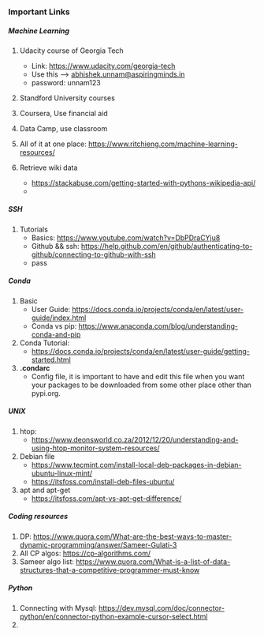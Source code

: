 ### Important Links

##### Machine Learning
1. Udacity course of Georgia Tech
	- Link: https://www.udacity.com/georgia-tech
	- Use this --> abhishek.unnam@aspiringminds.in
	- password: unnam123

2. Standford University courses
3. Coursera, Use financial aid
4. Data Camp, use classroom
5. All of it at one place: https://www.ritchieng.com/machine-learning-resources/
6. Retrieve wiki data
   - https://stackabuse.com/getting-started-with-pythons-wikipedia-api/
   -



##### SSH
1. Tutorials
   - Basics: https://www.youtube.com/watch?v=DbPDraCYju8
   - Github && ssh: https://help.github.com/en/github/authenticating-to-github/connecting-to-github-with-ssh
   - pass

##### Conda
1. Basic
   - User Guide: https://docs.conda.io/projects/conda/en/latest/user-guide/index.html
   - Conda vs pip: https://www.anaconda.com/blog/understanding-conda-and-pip
2. Conda Tutorial:
   - https://docs.conda.io/projects/conda/en/latest/user-guide/getting-started.html
3. **.condarc**
   - Config file, it is important to have and edit this file when you want your packages to be downloaded from some other place other than pypi.org.

##### UNIX
1. htop:
   - https://www.deonsworld.co.za/2012/12/20/understanding-and-using-htop-monitor-system-resources/
2. Debian file
   - https://www.tecmint.com/install-local-deb-packages-in-debian-ubuntu-linux-mint/
   - https://itsfoss.com/install-deb-files-ubuntu/
3. apt and apt-get
   - https://itsfoss.com/apt-vs-apt-get-difference/

##### Coding resources
1. DP: https://www.quora.com/What-are-the-best-ways-to-master-dynamic-programming/answer/Sameer-Gulati-3
2. All CP algos: https://cp-algorithms.com/
3. Sameer algo list: https://www.quora.com/What-is-a-list-of-data-structures-that-a-competitive-programmer-must-know


##### Python
1. Connecting with Mysql: https://dev.mysql.com/doc/connector-python/en/connector-python-example-cursor-select.html
2.
